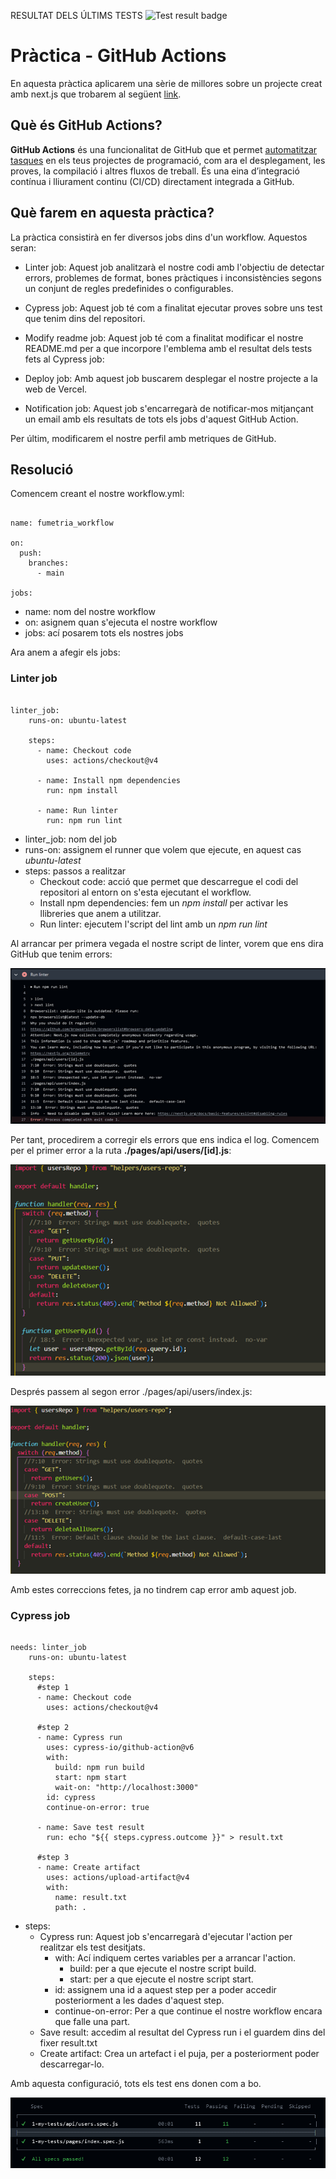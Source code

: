 RESULTAT DELS ÚLTIMS TESTS 
 ![Test result badge](https://img.shields.io/badge/tested%20with-Cypress-04C38E.svg) 
# Pràctica - GitHub Actions

En aquesta pràctica aplicarem una sèrie de millores sobre un projecte creat amb next.js que trobarem al següent [link](https://github.com/antoni-gimenez/nodejs-blog-practica.git).

## Què és GitHub Actions?

**GitHub Actions** és una funcionalitat de GitHub que et permet <ins>automatitzar tasques</ins> en els teus projectes de programació, com ara el desplegament, les proves, la compilació i altres fluxos de treball. És una eina d’integració contínua i lliurament continu (CI/CD) directament integrada a GitHub.

## Què farem en aquesta pràctica?

La pràctica consistirà en fer diversos jobs dins d'un workflow. Aquestos seran:

- Linter job: Aquest job analitzarà el nostre codi amb l'objectiu de detectar errors, problemes de format, bones pràctiques i inconsistències segons un conjunt de regles predefinides o configurables.

- Cypress job: Aquest job té com a finalitat ejecutar proves sobre uns test que tenim dins del repositori.

- Modify readme job: Aquest job té com a finalitat modificar el nostre README.md per a que incorpore l'emblema amb el resultat dels tests fets al Cypress job:

- Deploy job: Amb aquest job buscarem desplegar el nostre projecte a la web de Vercel.

- Notification job: Aquest job s'encarregarà de notificar-mos mitjançant un email amb els resultats de tots els jobs d'aquest GitHub Action.

Per últim, modificarem el nostre perfil amb metriques de GitHub.

## Resolució

Comencem creant el nostre workflow.yml:

```OASv2-yaml

name: fumetria_workflow

on:
  push:
    branches:
      - main

jobs:

```

- name: nom del nostre workflow
- on: asignem quan s'ejecuta el nostre workflow
- jobs: ací posarem tots els nostres jobs

Ara anem a afegir els jobs:

### Linter job

```

linter_job:
    runs-on: ubuntu-latest

    steps:
      - name: Checkout code
        uses: actions/checkout@v4

      - name: Install npm dependencies
        run: npm install

      - name: Run linter
        run: npm run lint

```

- linter_job: nom del job
- runs-on: assignem el runner que volem que ejecute, en aquest cas _ubuntu-latest_
- steps: passos a realitzar
  - Checkout code: acció que permet que descarregue el codi del repositori al entorn on s'esta ejecutant el workflow.
  - Install npm dependencies: fem un _npm install_ per activar les llibreries que anem a utilitzar.
  - Run linter: ejecutem l'script del lint amb un _npm run lint_

Al arrancar per primera vegada el nostre script de linter, vorem que ens dira GitHub que tenim errors:

![error GitHub Action](/docs/img/error_linter_1.png)

Per tant, procedirem a corregir els errors que ens indica el log. Comencem per el primer error a la ruta **./pages/api/users/[id].js**:

![correcció arxiu id.js](/docs/img/error_linter_2.png)

Després passem al segon error ./pages/api/users/index.js:

![correcció arxiu index.js](/docs/img/error_linter_3.png)

Amb estes correccions fetes, ja no tindrem cap error amb aquest job.

### Cypress job

```

needs: linter_job
    runs-on: ubuntu-latest

    steps:
      #step 1
      - name: Checkout code
        uses: actions/checkout@v4

      #step 2
      - name: Cypress run
        uses: cypress-io/github-action@v6
        with:
          build: npm run build
          start: npm start
          wait-on: "http://localhost:3000"
        id: cypress
        continue-on-error: true

      - name: Save test result
        run: echo "${{ steps.cypress.outcome }}" > result.txt

      #step 3
      - name: Create artifact
        uses: actions/upload-artifact@v4
        with:
          name: result.txt
          path: .

```

- steps:
  - Cypress run: Aquest job s'encarregarà d'ejecutar l'action per realitzar els test desitjats.
    - with: Ací indiquem certes variables per a arrancar l'action.
      - build: per a que ejecute el nostre script build.
      - start: per a que ejecute el nostre script start.
    - id: assignem una id a aquest step per a poder accedir posteriorment a les dades d'aquest step.
    - continue-on-error: Per a que continue el nostre workflow encara que falle una part.
  - Save result: accedim al resultat del Cypress run i el guardem dins del fixer result.txt
  - Create artifact: Crea un artefact i el puja, per a posteriorment poder descarregar-lo.

Amb aquesta configuració, tots els test ens donen com a bo.

![Cypress test result](/docs/img/cypress_result.png)
